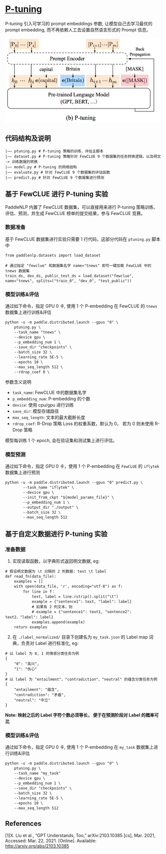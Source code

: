 # [P-tuning](https://arxiv.org/pdf/2103.10385.pdf)
P-tuning 引入可学习的 prompt embeddings 参数, 让模型自己去学习最优的 prompt embedding, 而不再依赖人工去设置自然语言形式的 Prompt 信息。

![](./imgs/ptuning.png)

## 代码结构及说明
```
|—— ptuning.py # P-tuning 策略的训练、评估主脚本
|—— dataset.py # P-tuning 策略针对 FewCLUE 9 个数据集的任务转换逻辑，以及明文 -> 训练数据的转换
|—— model.py # P-tuning 的网络结构
|—— evaluate.py # 针对 FewCLUE 9 个数据集的评估函数
|—— predict.py # 针对 FewCLUE 9 个数据集进行预测
```

## 基于 FewCLUE 进行 P-tuning 实验
PaddleNLP 内置了 FewCLUE 数据集，可以直接用来进行 P-tuning 策略训练、评估、预测，并生成 FewCLUE 榜单的提交结果，参与 FewCLUE 竞赛。

###  数据准备
基于 FewCLUE 数据集进行实验只需要  1 行代码，这部分代码在 `ptuning.py` 脚本中

```
from paddlenlp.datasets import load_dataset

# 通过指定 "fewclue" 和数据集名字 name="tnews" 即可一键加载 FewCLUE 中的 tnews 数据集
train_ds, dev_ds, public_test_ds = load_dataset("fewclue", name="tnews", splits=("train_0", "dev_0", "test_public"))
````
### 模型训练&评估
通过如下命令，指定 GPU 0 卡, 使用 1 个 P-embedding 在 FewCLUE 的 `tnews` 数据集上进行训练&评估
```
python -u -m paddle.distributed.launch --gpus "0" \
    ptuning.py \
    --task_name "tnews" \
    --device gpu \
    --p_embedding_num 1 \
    --save_dir "checkpoints" \
    --batch_size 32 \
    --learning_rate 5E-5 \
    --epochs 10 \
    --max_seq_length 512 \
    --rdrop_coef 0 \
```
参数含义说明
- `task_name`: FewCLUE 中的数据集名字
- `p_embedding_num`: P-embedding 的个数
- `device`: 使用 cpu/gpu 进行训练
- `save_dir`: 模型存储路径
- `max_seq_length`: 文本的最大截断长度
- `rdrop_coef`: R-Drop 策略 Loss 的权重系数，默认为 0， 若为 0 则未使用 R-Drop 策略

模型每训练 1 个 epoch, 会在验证集和测试集上进行评估。

### 模型预测
通过如下命令，指定 GPU 0 卡，使用 1 个 P-embedding 在 `FewCLUE` 的 `iflytek` 数据集上进行预测
```
python -u -m paddle.distributed.launch --gpus "0" predict.py \
        --task_name "iflytek" \
        --device gpu \
        --init_from_ckpt "${model_params_file}" \
        --p_embedding_num 1 \
        --output_dir "./output" \
        --batch_size 32 \
        --max_seq_length 512
```

## 基于自定义数据进行 P-tuning 实验

### 准备数据
1.  实现读取函数，以字典形式返回明文数据, eg:
```
# 假设明文数据为 \t 分隔的 2 列数据: text \t label
def read_fn(data_file):
    examples = []
    with open(data_file, 'r', encoding="utf-8") as f:
        for line in f：
            text, label = line.rstrip().split("\t")
            example = {"sentence1": text, "label": label}
            # 如果有 2 列文本，则
            # example = {"sentence1": text1, "sentence2": text2，"label": label}
            examples.append(example)
    return examples
```
2.  在 `./label_normalized/` 目录下创建名为 `my_task.json` 的 Label map 词典，负责对 Label 进行标准化, eg:
```
# 以 label 为 0, 1 的情感分类任务为例
{
    "0": "高兴",
    "1": "伤心"
}
# 以 label 为 "entailment"、"contradiction"、"neutral" 的蕴含分类任务为例
{
    "entailment": "蕴含",
    "contradiction": "矛盾",
    "neutral": "中立"
}
```
**Note: 映射之后的 Label 字符个数必须等长， 便于在预测阶段对 Label 的概率可比**
### 模型训练&评估
通过如下命令，指定 GPU 0 卡, 使用 1 个 P-embedding 在 `my_task` 数据集上进行训练&评估
```
python -u -m paddle.distributed.launch --gpus "0" \
    ptuning.py \
    --task_name "my_task"
    --device gpu \
    --p_embedding_num 1 \
    --save_dir "checkpoints" \
    --batch_size 32 \
    --learning_rate 5E-5 \
    --epochs 10 \
    --max_seq_length 512
```

## References
[1]X. Liu et al., “GPT Understands, Too,” arXiv:2103.10385 [cs], Mar. 2021, Accessed: Mar. 22, 2021. [Online]. Available: http://arxiv.org/abs/2103.10385

